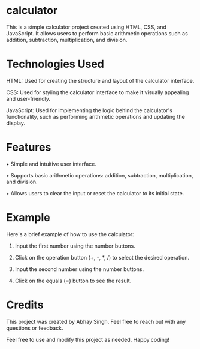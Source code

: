 # calculator

This is a simple calculator project created using HTML, CSS, and JavaScript. It allows users to perform basic arithmetic operations such as addition, subtraction, multiplication, and division.


# Technologies Used
HTML: Used for creating the structure and layout of the calculator interface.

CSS: Used for styling the calculator interface to make it visually appealing and user-friendly.

JavaScript: Used for implementing the logic behind the calculator's functionality, such as performing arithmetic operations and updating the display.


# Features

• Simple and intuitive user interface.
 
• Supports basic arithmetic operations: addition, subtraction, multiplication, and division.
   
• Allows users to clear the input or reset the calculator to its initial state.

  # Example

  
Here's a brief example of how to use the calculator:

1. Input the first number using the number buttons.

2. Click on the operation button (+, -, *, /) to select the desired operation.

3. Input the second number using the number buttons.

4. Click on the equals (=) button to see the result.


# Credits

This project was created by Abhay Singh. Feel free to reach out with any questions or feedback.





Feel free to use and modify this project as needed. Happy coding!








